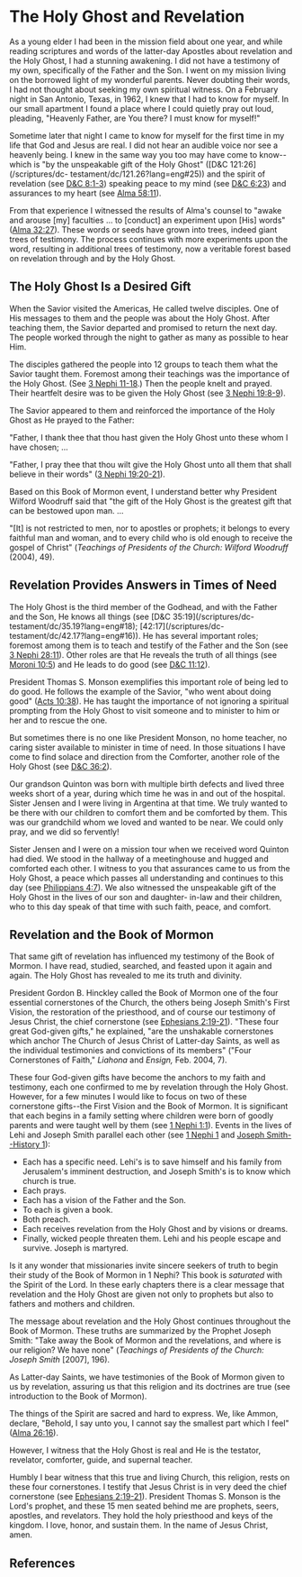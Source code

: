 # The Holy Ghost and Revelation

As a young elder I had been in the mission field about one year, and while
reading scriptures and words of the latter-day Apostles about revelation and
the Holy Ghost, I had a stunning awakening. I did not have a testimony of my
own, specifically of the Father and the Son. I went on my mission living on
the borrowed light of my wonderful parents. Never doubting their words, I had
not thought about seeking my own spiritual witness. On a February night in San
Antonio, Texas, in 1962, I knew that I had to know for myself. In our small
apartment I found a place where I could quietly pray out loud, pleading,
"Heavenly Father, are You there? I must know for myself!"

Sometime later that night I came to know for myself for the first time in my
life that God and Jesus are real. I did not hear an audible voice nor see a
heavenly being. I knew in the same way you too may have come to know--which is
"by the unspeakable gift of the Holy Ghost" ([D&amp;C 121:26](/scriptures/dc-
testament/dc/121.26?lang=eng#25)) and the spirit of revelation (see [D&amp;C
8:1-3](/scriptures/dc-testament/dc/8.1-3?lang=eng#0)) speaking peace to my
mind (see [D&amp;C 6:23](/scriptures/dc-testament/dc/6.23?lang=eng#22)) and
assurances to my heart (see [Alma
58:11](/scriptures/bofm/alma/58.11?lang=eng#10)).

From that experience I witnessed the results of Alma's counsel to "awake and
arouse [my] faculties ... to [conduct] an experiment upon [His] words" ([Alma
32:27](/scriptures/bofm/alma/32.27?lang=eng#26)). These words or seeds have
grown into trees, indeed giant trees of testimony. The process continues with
more experiments upon the word, resulting in additional trees of testimony,
now a veritable forest based on revelation through and by the Holy Ghost.

## The Holy Ghost Is a Desired Gift

When the Savior visited the Americas, He called twelve disciples. One of His
messages to them and the people was about the Holy Ghost. After teaching them,
the Savior departed and promised to return the next day. The people worked
through the night to gather as many as possible to hear Him.

The disciples gathered the people into 12 groups to teach them what the Savior
taught them. Foremost among their teachings was the importance of the Holy
Ghost. (See [3 Nephi 11-18](/scriptures/bofm/3-ne/11?span=11-18&lang=eng).)
Then the people knelt and prayed. Their heartfelt desire was to be given the
Holy Ghost (see [3 Nephi 19:8-9](/scriptures/bofm/3-ne/19.8-9?lang=eng#7)).

The Savior appeared to them and reinforced the importance of the Holy Ghost as
He prayed to the Father:

"Father, I thank thee that thou hast given the Holy Ghost unto these whom I
have chosen; ...

"Father, I pray thee that thou wilt give the Holy Ghost unto all them that
shall believe in their words" ([3 Nephi
19:20-21](/scriptures/bofm/3-ne/19.20-21?lang=eng#19)).

Based on this Book of Mormon event, I understand better why President Wilford
Woodruff said that "the gift of the Holy Ghost is the greatest gift that can
be bestowed upon man. ...

"[It] is not restricted to men, nor to apostles or prophets; it belongs to
every faithful man and woman, and to every child who is old enough to receive
the gospel of Christ" (_Teachings of Presidents of the Church: Wilford
Woodruff_ (2004), 49).

## Revelation Provides Answers in Times of Need

The Holy Ghost is the third member of the Godhead, and with the Father and the
Son, He knows all things (see [D&amp;C 35:19](/scriptures/dc-
testament/dc/35.19?lang=eng#18); [42:17](/scriptures/dc-
testament/dc/42.17?lang=eng#16)). He has several important roles; foremost
among them is to teach and testify of the Father and the Son (see [3 Nephi
28:11](/scriptures/bofm/3-ne/28.11?lang=eng#10)). Other roles are that He
reveals the truth of all things (see [Moroni
10:5](/scriptures/bofm/moro/10.5?lang=eng#4)) and He leads to do good (see
[D&amp;C 11:12](/scriptures/dc-testament/dc/11.12?lang=eng#11)).

President Thomas S. Monson exemplifies this important role of being led to do
good. He follows the example of the Savior, "who went about doing good" ([Acts
10:38](/scriptures/nt/acts/10.38?lang=eng#37)). He has taught the importance
of not ignoring a spiritual prompting from the Holy Ghost to visit someone and
to minister to him or her and to rescue the one.

But sometimes there is no one like President Monson, no home teacher, no
caring sister available to minister in time of need. In those situations I
have come to find solace and direction from the Comforter, another role of the
Holy Ghost (see [D&amp;C 36:2](/scriptures/dc-testament/dc/36.2?lang=eng#1)).

Our grandson Quinton was born with multiple birth defects and lived three
weeks short of a year, during which time he was in and out of the hospital.
Sister Jensen and I were living in Argentina at that time. We truly wanted to
be there with our children to comfort them and be comforted by them. This was
our grandchild whom we loved and wanted to be near. We could only pray, and we
did so fervently!

Sister Jensen and I were on a mission tour when we received word Quinton had
died. We stood in the hallway of a meetinghouse and hugged and comforted each
other. I witness to you that assurances came to us from the Holy Ghost, a
peace which passes all understanding and continues to this day (see
[Philippians 4:7](/scriptures/nt/philip/4.7?lang=eng#6)). We also witnessed
the unspeakable gift of the Holy Ghost in the lives of our son and daughter-
in-law and their children, who to this day speak of that time with such faith,
peace, and comfort.

## Revelation and the Book of Mormon

That same gift of revelation has influenced my testimony of the Book of
Mormon. I have read, studied, searched, and feasted upon it again and again.
The Holy Ghost has revealed to me its truth and divinity.

President Gordon B. Hinckley called the Book of Mormon one of the four
essential cornerstones of the Church, the others being Joseph Smith's First
Vision, the restoration of the priesthood, and of course our testimony of
Jesus Christ, the chief cornerstone (see [Ephesians
2:19-21](/scriptures/nt/eph/2.19-21?lang=eng#18)). "These four great God-given
gifts," he explained, "are the unshakable cornerstones which anchor The Church
of Jesus Christ of Latter-day Saints, as well as the individual testimonies
and convictions of its members" ("Four Cornerstones of Faith," _Liahona_ and
_Ensign,_ Feb. 2004, 7).

These four God-given gifts have become the anchors to my faith and testimony,
each one confirmed to me by revelation through the Holy Ghost. However, for a
few minutes I would like to focus on two of these cornerstone gifts--the First
Vision and the Book of Mormon. It is significant that each begins in a family
setting where children were born of goodly parents and were taught well by
them (see [1 Nephi 1:1](/scriptures/bofm/1-ne/1.1?lang=eng#0)). Events in the
lives of Lehi and Joseph Smith parallel each other (see [1 Nephi
1](/scriptures/bofm/1-ne/1?lang=eng) and [Joseph Smith--History
1](/scriptures/pgp/js-h/1?lang=eng)):

  * Each has a specific need. Lehi's is to save himself and his family from Jerusalem's imminent destruction, and Joseph Smith's is to know which church is true. 
  * Each prays. 
  * Each has a vision of the Father and the Son. 
  * To each is given a book. 
  * Both preach. 
  * Each receives revelation from the Holy Ghost and by visions or dreams. 
  * Finally, wicked people threaten them. Lehi and his people escape and survive. Joseph is martyred. 

Is it any wonder that missionaries invite sincere seekers of truth to begin
their study of the Book of Mormon in 1 Nephi? This book is _saturated_ with
the Spirit of the Lord. In these early chapters there is a clear message that
revelation and the Holy Ghost are given not only to prophets but also to
fathers and mothers and children.

The message about revelation and the Holy Ghost continues throughout the Book
of Mormon. These truths are summarized by the Prophet Joseph Smith: "Take away
the Book of Mormon and the revelations, and where is our religion? We have
none" (_Teachings of Presidents of the Church: Joseph Smith_ [2007], 196).

As Latter-day Saints, we have testimonies of the Book of Mormon given to us by
revelation, assuring us that this religion and its doctrines are true (see
introduction to the Book of Mormon).

The things of the Spirit are sacred and hard to express. We, like Ammon,
declare, "Behold, I say unto you, I cannot say the smallest part which I feel"
([Alma 26:16](/scriptures/bofm/alma/26.16?lang=eng#15)).

However, I witness that the Holy Ghost is real and He is the testator,
revelator, comforter, guide, and supernal teacher.

Humbly I bear witness that this true and living Church, this religion, rests
on these four cornerstones. I testify that Jesus Christ is in very deed the
chief cornerstone (see [Ephesians
2:19-21](/scriptures/nt/eph/2.19-21?lang=eng#18)). President Thomas S. Monson
is the Lord's prophet, and these 15 men seated behind me are prophets, seers,
apostles, and revelators. They hold the holy priesthood and keys of the
kingdom. I love, honor, and sustain them. In the name of Jesus Christ, amen.

## References

